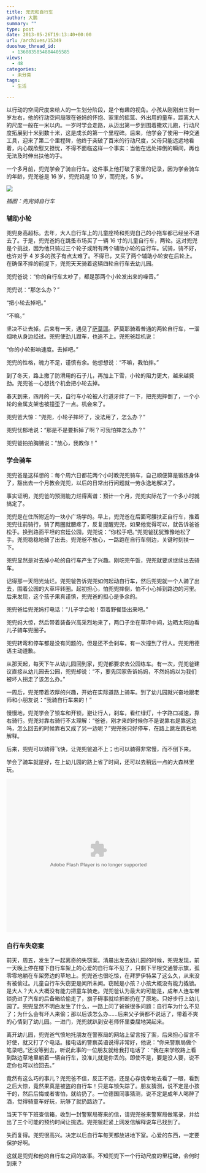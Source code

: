 ```yaml
---
title: 兜兜和自行车
author: 大鹏
summary: ""
type: post
date: 2013-05-26T19:13:40+00:00
url: /archives/15349
duoshuo_thread_id:
  - 1360835854884405585
views:
  - 48
categories:
  - 未分类
tags:
  - 生活

---
```

以行动的空间尺度来给人的一生划分阶段，是个有趣的视角。小孩从刚刚出生到一岁左右，他的行动空间局限在爸妈的怀抱、家里的摇篮、外出用的童车，距离大人的尺度一般在一米以内。一岁时学会走路，从迈出第一步到围着撒欢儿跑，行动尺度拓展到十米到数十米，这是成长的第一个里程碑。后来，他学会了使用一种交通工具，迎来了第二个里程碑，他终于突破了百米的行动尺度，父母只能远远地看着，内心既欣慰又担忧，不得不面临这样一个事实：当他在远处摔倒的瞬间，再也无法及时伸出扶他的手。

一个多月前，兜兜学会了骑自行车。这件事上他打破了家里的记录，因为学会骑车的年龄，兜兜爸是 16 岁，兜兜妈是 10 岁，而兜兜，5 岁。

![][1]

_插图：兜兜骑自行车_

<!--more-->

### 辅助小轮

兜兜身高超标。去年，大人自行车上的儿童座椅和兜兜自己的小拖车都已经坐不进去了。于是，兜兜爸妈在跳蚤市场买了一辆 16 寸的儿童自行车，两轮。这对兜兜是个挑战，因为他只骑过三个轮子或附有两个辅助小轮的自行车。试骑，骑不好，也许对于 4 岁多的孩子有点太难了。不得已，又买了两个辅助小轮安在后轮上。在确保不摔的前提下，兜兜天天骑着这辆四轮自行车去幼儿园。

兜兜爸说：“你的自行车太吵了，都是那两个小轮发出来的噪音。”

兜兜说：“那怎么办？”

“把小轮去掉吧。”

“不嘛。”

坚决不让去掉。后来有一天，遇见了[萨莫耶][2]。萨莫耶骑着普通的两轮自行车，一溜烟地从身边经过。兜兜使劲儿蹬车，也追不上。兜兜爸趁机说：

“你的小轮影响速度。去掉吧。”

兜兜的性格，魄力不足，谨慎有余。他想想说：“不嘛，我怕摔。”

到了冬天，路上撒了防滑用的石子儿，再加上下雪，小轮的阻力更大，越来越费劲。兜兜爸一心想找个机会把小轮去掉。

春天到来，四月的一天，自行车小轮被人行道牙绊了一下，把兜兜摔倒了，一个小轮的金属支架也被撞歪了一点。机会来了。

兜兜爸大惊：“兜兜，小轮子摔坏了，没法用了，怎么办？”

兜兜忧郁地说：“那是不是要拆掉了啊？可我怕摔怎么办？”

兜兜爸拍拍胸脯说：“放心，我教你！”

### 学会骑车

兜兜爸是这样想的：每个周六日都花两个小时教兜兜骑车，自己顺便算是锻炼身体了，豁出去一个月教会兜兜，以后的日常出行问题就一劳永逸地解决了。

事实证明，兜兜爸的预测能力烂得离谱：预计一个月，兜兜实际花了一个多小时就搞定了。

兜兜是在住所附近的一块小广场学的。早上，兜兜爸在后面弯腰扶正自行车，推着兜兜往前骑行，骑了两圈就腰疼了，反复提醒兜兜，如果他觉得可以，就告诉爸爸松手。换到路面平坦的宫廷公园，兜兜说：“你松手吧。”兜兜爸犹犹豫豫地松了手。兜兜稳稳地骑了出去。兜兜爸不放心，一路跑在自行车侧边，关键时刻扶一下。

兜兜显然是对去掉小轮的自行车产生了兴趣。刚吃完午饭，兜兜就要求继续出去骑车。

记得那一天阳光灿烂。兜兜爸告诉兜兜如何起动自行车，然后兜兜就一个人骑了出去，围着公园的大草坪转圈。起初担心，怕兜兜摔倒，怕不小心掉到路边的河里。后来发现，这个孩子果真谨慎，兜兜爸的担心是多余的。

兜兜爸给兜兜妈打电话：“儿子学会啦！带着野餐垫出来吧。”

兜兜妈大惊，然后带着装备兴高采烈地来了，两口子坐在草坪中间，边晒太阳边看儿子骑车兜圈子。

兜兜转弯和停车都是没有问题的，但是还不会刹车，有一次撞到了行人。兜兜用德语主动道歉。

从那天起，每天下午从幼儿园回到家，兜兜都要求去公园练车。有一次，兜兜爸建议直接从幼儿园去公园，兜兜却说：“不，要先回家告诉妈妈，不然妈妈以为我们被坏人拐走了该怎么办。”

一周后，兜兜带着浓厚的兴趣，开始在实际道路上骑车。到了幼儿园就兴奋地跟老师和小朋友说：“我骑自行车来的！”

慢慢地，兜兜学会了锁车和开锁，避让行人，刹车，看红绿灯，十字路口减速，靠右骑行。兜兜对靠右骑行不太理解：“爸爸，刚才来的时候你不是说靠右是靠这边吗，怎么回去的时候靠右又成了另一边呢？”兜兜爸只好停车，在路上跳左跳右地解释。

后来，兜兜可以骑得飞快，让兜兜爸追不上；也可以骑得非常慢，而不倒下来。

学会了骑车就是好，在上幼儿园的路上省了时间，还可以去稍远一点的大森林里玩。

<embed src="http://player.youku.com/player.php/sid/XNTYxNzk4Mjc2/v.swf" allowFullScreen="true" quality="high" width="480" height="400" align="middle" allowScriptAccess="always" type="application/x-shockwave-flash">
</embed>

### 自行车失窃案

前天，周五，发生了一起离奇的失窃案。清晨出发去幼儿园的时候，兜兜发现，前一天晚上停在楼下自行车架上的心爱的自行车不见了，只剩下半根交通警示旗，孤零零地躺在车架旁边的草地上。兜兜爸也很吃惊，在拜罗伊特呆了这么久，从来没有被偷过。儿童自行车失窃更是闻所未闻。窃贼是小孩？小孩大概没有能力撬锁。是大人？大人大概没有能力把童车骑走。兜兜爸认为最大的可能是，成年人连车带锁扔进了汽车的后备箱给偷走了，旗子碍事就给折断扔在了原地。只好步行上幼儿园了。兜兜显然不明白发生了什么，一路上问了爸爸很多问题：自行车为什么不见了；为什么会有坏人来偷；那以后该怎么办……后来父子俩都不说话了，带着不爽的心情到了幼儿园。一进门，兜兜就趴到安老师怀里委屈地哭起来。

离开幼儿园，兜兜爸气愤地托朋友在警察局的网站上留言报了案，后来担心留言不好使，就又打了个电话。接电话的警察英语说得非常好，他说：“你来警察局做个笔录吧。”还没等到去，听说此事的一位朋友就给我打电话了：“我在来学校路上看到路边草地里躺着一辆自行车，没准儿就是你丢的。即使不是，要是没人要，说不定你也可以捡回去。”

竟然有这么巧的事儿？兜兜爸不信，反正不远，还是心存侥幸地去看了一眼，看到之后大惊，竟然果真是被盗的自行车！只是车锁失踪了。朋友猜测，说不定是小孩干的，然后后悔或者害怕，就给扔了。一位德国同事猜测，说不定是成年人喝醉了酒，觉得骑童车好玩，玩够了就扔路边了。

当天下午下班查信箱，收到一封警察局寄来的信，请兜兜爸来警察局做笔录，并给出了三个可能的预约时间让挑选。兜兜爸赶紧上网发信解释说车已找到了。

失而复得。兜兜很高兴。决定以后自行车每天都放进地下室。心爱的东西，一定要保护好啊。

这就是兜兜和他的自行车之间的故事。不知兜兜下一个行动尺度的里程碑，会何时到来？

 [1]: https://qq8opq.blu.livefilestore.com/y2pc-Am8LnG4ArNd16EFtZsZbufypmmPyWD9v_HS8xNEuuuqmPK1u-CyzJSFGmLXcCDnql1KUFJsK4jUSsj2kVr4pIba0hSohPmPMYhuqNwokqCtuW1JKc7TiIHIqxp89om/2013-05-25_bike.jpg
 [2]: http://dapengde.com/20130227/
